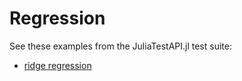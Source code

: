 # Regression

See these examples from the JuliaTestAPI.jl test suite:

- [ridge
  regression](https://github.com/JuliaAI/LearnTestAPI.jl/blob/dev/test/patterns/regression.jl)

